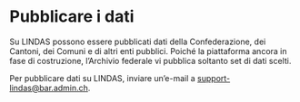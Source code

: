 # Pubblicare i dati 

Su LINDAS possono essere pubblicati dati della Confederazione, dei Cantoni, dei Comuni e di altri enti pubblici. Poiché la piattaforma ancora in fase di costruzione, l’Archivio federale vi pubblica soltanto set di dati scelti.

Per pubblicare dati su LINDAS, inviare un’e-mail a [support-lindas@bar.admin.ch](mailto:support-lindas@bar.admin.ch).
